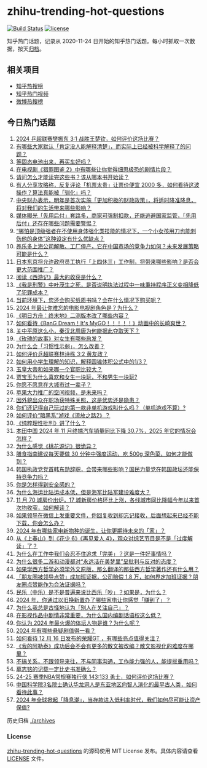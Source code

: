 # zhihu-trending-hot-questions

[![Build Status](https://github.com/justjavac/zhihu-trending-hot-questions/workflows/ci/badge.svg?branch=master)](https://github.com/justjavac/zhihu-trending-hot-questions/actions)
[![license](https://img.shields.io/github/license/justjavac/zhihu-trending-hot-questions)](https://github.com/justjavac/zhihu-trending-hot-questions/blob/master/LICENSE)

知乎热门话题，记录从 2020-11-24
日开始的知乎热门话题。每小时抓取一次数据，按天[归档](./archives)。

## 相关项目

- [知乎热搜榜](https://github.com/justjavac/zhihu-trending-top-search)
- [知乎热门视频](https://github.com/justjavac/zhihu-trending-hot-video)
- [微博热搜榜](https://github.com/justjavac/weibo-trending-hot-search)

## 今日热门话题

<!-- BEGIN -->
<!-- 最后更新时间 Tue Dec 17 2024 07:07:53 GMT+0800 (China Standard Time) -->

1. [2024 乒超联赛樊振东 3:1 战胜王楚钦，如何评价这场比赛？](https://www.zhihu.com/question/7030717661)
1. [有哪些大家默认「肯定没人能解释清楚」，而实际上已经被科学解释了的问题？](https://www.zhihu.com/question/263896133)
1. [等固态电池出来，再买车好吗？](https://www.zhihu.com/question/6697092837)
1. [在电视剧《猎罪图鉴 2》中有哪些让你觉得细思极恐的剧情片段？](https://www.zhihu.com/question/6498384163)
1. [请问怎么才能读完这些书？该从哪本书开始读？](https://www.zhihu.com/question/6944332131)
1. [有人分享攻略称，反复评论「机票太贵」让票价便宜 2000 多，如何看待这波操作？算法真能被「驯化」吗？](https://www.zhihu.com/question/6902414538)
1. [中央财办表示，明年是首次实施「更加积极的财政政策」，将适时降准降息，将对我们的生活带来哪些影响？](https://www.zhihu.com/question/7007111128)
1. [媒体曝光「先用后付」套路多，商家可强制扣款，还能逃避国家监管，「先用后付」还存在哪些问题需要警惕？](https://www.zhihu.com/question/6974968905)
1. [“哪怕是顶级强者在不使用身体强化类技能的情况下，一个小女孩用刀也能刺伤他的身体”这种设定有什么优缺点？](https://www.zhihu.com/question/660271372)
1. [养乐多上海公司解散、工厂停产，它在中国市场的竞争力如何？未来发展策略可能是什么？](https://www.zhihu.com/question/6477078418)
1. [日本东京将允许政府员工执行「上四休三」工作制，将带来哪些影响？是否会更大范围推广？](https://www.zhihu.com/question/6979349938)
1. [阅读《西游记》最大的收获是什么？](https://www.zhihu.com/question/6423876623)
1. [《我是刑警》中叶茂生之死，是否说明执法过程中一味秉持程序正义变相降低了犯罪成本？](https://www.zhihu.com/question/5803273094)
1. [当前环境下，您还会购买纸质书吗？会在什么情况下购买呢？](https://www.zhihu.com/question/6732147106)
1. [2024 年最让你难忘的电影电视剧角色是？为什么？](https://www.zhihu.com/question/6844583681)
1. [《明日方舟：终末地》二测版本改了哪些内容？](https://www.zhihu.com/question/6933226018)
1. [如何看待《BanG Dream！It's MyGO！！！！！》动画中的长崎爽世？](https://www.zhihu.com/question/620329076)
1. [关中平原这么小，秦汉北周唐为何能据此夺取天下？](https://www.zhihu.com/question/535482736)
1. [《玫瑰的故事》对女生有哪些启发？](https://www.zhihu.com/question/662337663)
1. [为什么会「习惯性示弱」，怎么改善？](https://www.zhihu.com/question/6725377095)
1. [如何评价乒超联赛林诗栋 3:2 黄友政？](https://www.zhihu.com/question/6945962818)
1. [如何用小学生理解的知识，解释圆锥体积公式中的1/3？](https://www.zhihu.com/question/5311934295)
1. [玉皇大帝和如来哪一个官职比较大？](https://www.zhihu.com/question/477254084)
1. [贾宝玉为什么喜欢和女生一块玩，不和男生一块玩?](https://www.zhihu.com/question/3996316119)
1. [你愿不愿意在大城市过一辈子？](https://www.zhihu.com/question/6912710464)
1. [苹果大力推广的空间视频，是未来吗？](https://www.zhihu.com/question/6657599306)
1. [因外貌出众在职场获特殊关照，这是优势还是隐患？](https://www.zhihu.com/question/6694643735)
1. [你们还记得自己玩过的第一款非单机游戏叫什么吗？（单机游戏不算）?](https://www.zhihu.com/question/6164898017)
1. [如何评价“暗黑系”游戏《流放之路2》？](https://www.zhihu.com/question/6211986834)
1. [《纯粹理性批判》讲了什么？](https://www.zhihu.com/question/316417206)
1. [本田中国 2024 年 11 月终端汽车销量同比下降 30.7%，2025 年它的情况会怎样？](https://www.zhihu.com/question/6165818169)
1. [为什么感觉《桃花源记》很诡异？](https://www.zhihu.com/question/653351128)
1. [膳食指南建议每天要做 30 分钟中强度运动，吃 500g 深色菜，如何才能做到？](https://www.zhihu.com/question/5823995674)
1. [韩国执政党党首韩东勋辞职，会带来哪些影响？国民力量党在韩国政坛还能保持竞争力吗？](https://www.zhihu.com/question/6980602034)
1. [你是怎样得到安全感的？](https://www.zhihu.com/question/4946522782)
1. [为什么海运比陆运成本低，但是海军比陆军建设难度大？](https://www.zhihu.com/question/667172326)
1. [11 月 70 城房价出炉，17 城新房价格环比上涨，各线城市同比降幅今年以来首次均收窄，如何解读？](https://www.zhihu.com/question/6980969784)
1. [如果领导在微信上发重要文件，你回复收到却忘记接收，后面想起来已经不能下载，你会怎么办？](https://www.zhihu.com/question/6708252798)
1. [2024 年有哪些家电新物种的诞生，让你更期待未来的「家」？](https://www.zhihu.com/question/5480686927)
1. [从《上春山》到《花少 6》《再见爱人 4》，观众对综艺节目是不是「过度解读」了？](https://www.zhihu.com/question/6042974003)
1. [为什么在工作中我们会忍不住追求「完美」？这是一件好事情吗？](https://www.zhihu.com/question/6384795250)
1. [为什么很多二游和动漫都对“永远活在美梦里”呈批判与反对的态度？](https://www.zhihu.com/question/657610089)
1. [如果学西方哲学必须学外文原版，那么翻译的那些西方哲学著作还有什么用？](https://www.zhihu.com/question/6556798976)
1. [「朋友圈被领导点赞」成加班证据，公司赔偿 1.8 万，如何界定加班证据？朋友圈点赞能作为合法证据吗？](https://www.zhihu.com/question/6571845691)
1. [民乐（中乐）是不是普遍来说比西乐「吵」？如果是，为什么？](https://www.zhihu.com/question/322137461)
1. [2024 年，你通过以旧换新置办了哪些家电让你感觉「赚到了」？](https://www.zhihu.com/question/5480179761)
1. [为什么我总是古怪地认为「别人在关注自己」？](https://www.zhihu.com/question/5681286662)
1. [在影视作品中剧情非常重要，为什么国内编剧话语权这么低？](https://www.zhihu.com/question/5975505346)
1. [你认为 2024 年最火爆的体坛人物是谁？为什么呢？](https://www.zhihu.com/question/6641984468)
1. [2024 年有哪些悬疑剧值得一看？](https://www.zhihu.com/question/665944406)
1. [如何看待 12 月 16 日发布的荣耀GT ，有哪些亮点值得关注？](https://www.zhihu.com/question/7011847515)
1. [《我的阿勒泰》成功后会不会有更多的散文被改编？散文影视化的难度在哪里？](https://www.zhihu.com/question/5975481622)
1. [不搞关系，不跟领导来往，不与同事沟通，工作能力强的人，能提拔重用吗？](https://www.zhihu.com/question/5152609569)
1. [墓志铭的记载一定比史书准确么？](https://www.zhihu.com/question/6654559925)
1. [24-25 赛季NBA常规赛独行侠 143:133 勇士，如何评价这场比赛？](https://www.zhihu.com/question/6981048049)
1. [中国科学院3名院士确认华龙洞人是东亚地区向智人演化的最早古人类，如何看待此事？](https://www.zhihu.com/question/6496448002)
1. [2024 年全球掀起「降息潮」，当存款进入低利率时代，我们如何尽可能让资产保值?](https://www.zhihu.com/question/6675723940)

<!-- END -->

历史归档 [./archives](./archives)

### License

[zhihu-trending-hot-questions](https://github.com/justjavac/zhihu-trending-hot-questions)
的源码使用 MIT License 发布。具体内容请查看 [LICENSE](./LICENSE) 文件。
